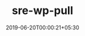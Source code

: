 ---
title: "sre-wp-pull"
date: 2019-06-20T00:00:21+05:30
type: "organisations"
org_name: "Creative Commons"
repo_desc: "NA"
repo_link: https://github.com/creativecommons/sre-wp-pull
---